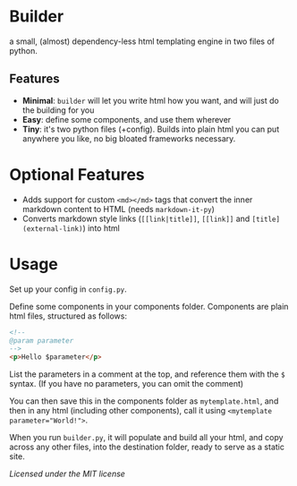 # Builder

a small, (almost) dependency-less html templating engine in two files of python.

## Features

- **Minimal**: `builder` will let you write html how you want, and will just do the building for you
- **Easy**: define some components, and use them wherever
- **Tiny**: it's two python files (+config). Builds into plain html you can put anywhere you like, no big bloated frameworks necessary.

# Optional Features

- Adds support for custom `<md></md>` tags that convert the inner markdown content to HTML (needs `markdown-it-py`)
- Converts markdown style links (`[[link|title]]`, `[[link]]` and `[title](external-link)`) into html

# Usage

Set up your config in `config.py`.

Define some components in your components folder. Components are plain html files, structured as follows:

```html
<!--
@param parameter
-->
<p>Hello $parameter</p>
```

List the parameters in a comment at the top, and reference them with the `$` syntax. (If you have no parameters, you can omit the comment)

You can then save this in the components folder as `mytemplate.html`, and then in any html (including other components), call it using `<mytemplate parameter="World!">`.

When you run `builder.py`, it will populate and build all your html, and copy across any other files, into the destination folder, ready to serve as a static site.

_Licensed under the MIT license_

